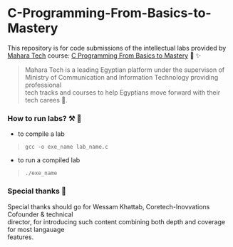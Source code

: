 # C-Programming-From-Basics-to-Mastery
This repository is for code submissions of the intellectual labs provided by</br>
[Mahara Tech](https://maharatech.gov.eg/) course: [C Programming From Basics to Mastery](https://maharatech.gov.eg/course/view.php?id=2247) 🎉 ✨

>Mahara Tech is a leading Egyptian platform under the supervison of </br>
Ministry of Communication and Information Technology providing professional </br>
tech tracks and courses to help Egyptians move forward with their tech carees 🎯.</br>

 ### How to run labs? ⚒️ 🛑
 * to compile a lab</br>
 > `gcc -o exe_name lab_name.c` </br>
 * to run a compiled lab</br>
 > `./exe_name`</br>

 ### Special thanks 🙏
 Special thanks should go for Wessam Khattab, Coretech-Inovvations Cofounder & technical</br>
 director, for introducing such content combining both depth and coverage for most langauage</br>
 features.</br>
